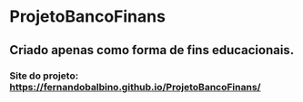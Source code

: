 # ProjetoBancoFinans
## Criado apenas como forma de fins educacionais.
### Site do projeto: https://fernandobalbino.github.io/ProjetoBancoFinans/
